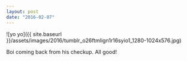 ```yaml
---
layout: post
date: "2016-02-07"
---
```


![yo yo]({{ site.baseurl }}/assets/images/2016/tumblr_o26ftmlign1r16syio1_1280-1024x576.jpg)

Boi coming back from his checkup. All good!
